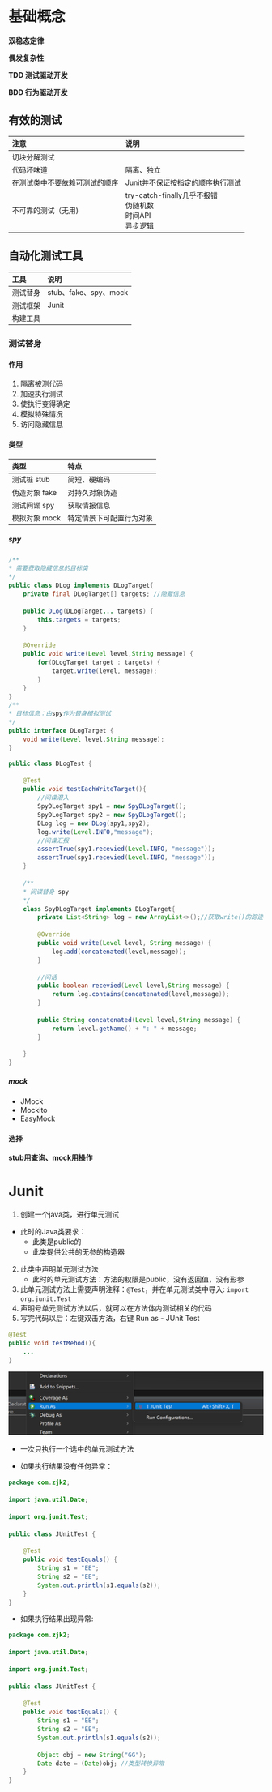# 基础概念

**双稳态定律** 

**偶发复杂性** 

**TDD 测试驱动开发**

**BDD 行为驱动开发**

## 有效的测试

|注意|说明|
|:--|:--|
|切块分解测试||
|代码坏味道|隔离、独立|
|在测试类中不要依赖可测试的顺序|Junit并不保证按指定的顺序执行测试|
|不可靠的测试（无用)|try-catch-finally几乎不报错<br>伪随机数<br>时间API<br>异步逻辑|

## 自动化测试工具

|工具|说明|
|:--|:--|
|测试替身|stub、fake、spy、mock|
|测试框架|Junit|
|构建工具||

### 测试替身

#### 作用

1. 隔离被测代码
2. 加速执行测试
3. 使执行变得确定
4. 模拟特殊情况
5. 访问隐藏信息

#### 类型

|类型|特点|
|:--|:--|
|测试桩 stub|简短、硬编码|
|伪造对象 fake|对持久对象伪造|
|测试间谍 spy|获取情报信息|
|模拟对象 mock|特定情景下可配置行为对象|

##### spy

```java
/**
* 需要获取隐藏信息的目标类
*/
public class DLog implements DLogTarget{
	private final DLogTarget[] targets; //隐藏信息
	
	public DLog(DLogTarget... targets) {
		this.targets = targets;
	}
	
	@Override
	public void write(Level level,String message) {
		for(DLogTarget target : targets) {
			target.write(level, message);
		}
	}
}
/**
* 目标信息：由spy作为替身模拟测试
*/
public interface DLogTarget {
	void write(Level level,String message);
}
```

```java
public class DLogTest {

	@Test
	public void testEachWriteTarget(){
		//间谍潜入
		SpyDLogTarget spy1 = new SpyDLogTarget();
		SpyDLogTarget spy2 = new SpyDLogTarget();
		DLog log = new DLog(spy1,spy2);
		log.write(Level.INFO,"message");
		//间谍汇报
		assertTrue(spy1.recevied(Level.INFO, "message"));
		assertTrue(spy1.recevied(Level.INFO, "message"));
	}
	
	/**
	* 间谍替身 spy
	*/
	class SpyDLogTarget implements DLogTarget{
	    private List<String> log = new ArrayList<>();//获取write()的踪迹

		@Override
		public void write(Level level, String message) {
			log.add(concatenated(level,message));
		} 
		
		//问话
		public boolean recevied(Level level,String message) {
			return log.contains(concatenated(level,message));
		}
		
		public String concatenated(Level level,String message) {
			return level.getName() + ": " + message;
		}
	    
	}
}
```

##### mock

- JMock
- Mockito
- EasyMock

#### 选择

**stub用查询、mock用操作** 

# Junit

1. 创建一个java类，进行单元测试

- 此时的Java类要求：
  - 此类是public的
  - 此类提供公共的无参的构造器 

2. 此类中声明单元测试方法
   - 此时的单元测试方法：方法的权限是public，没有返回值，没有形参
3. 此单元测试方法上需要声明注释：`@Test`，并在单元测试类中导入: `import org.junit.Test`
4. 声明号单元测试方法以后，就可以在方法体内测试相关的代码
5. 写完代码以后：左键双击方法，右键 Run as - JUnit Test

```java
@Test
public void testMehod(){
    ...
}
```

<img src="../../pictures/47712200247429.png" width="522"/>  

- 一次只执行一个选中的单元测试方法

- 如果执行结果没有任何异常：

```java
package com.zjk2;

import java.util.Date;

import org.junit.Test;

public class JUnitTest {

    @Test
    public void testEquals() {
        String s1 = "EE";
        String s2 = "EE";
        System.out.println(s1.equals(s2));
    }
}  
```

- 如果执行结果出现异常:

```java
package com.zjk2;

import java.util.Date;

import org.junit.Test;

public class JUnitTest {

    @Test
    public void testEquals() {
        String s1 = "EE";
        String s2 = "EE";
        System.out.println(s1.equals(s2));
        
        Object obj = new String("GG");
        Date date = (Date)obj; //类型转换异常
    }
}
```

# 

